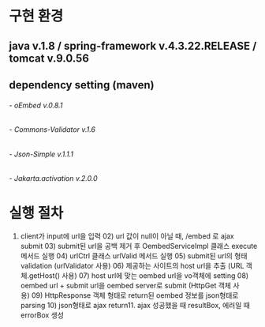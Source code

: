 # 구현 환경
## java v.1.8 / spring-framework v.4.3.22.RELEASE / tomcat v.9.0.56
## dependency setting (maven)
###### - oEmbed v.0.8.1
###### - Commons-Validator v.1.6
###### - Json-Simple v.1.1.1
###### - Jakarta.activation v.2.0.0

# 실행 절차 
01) client가 input에 url을 입력 02) url 값이 null이 아닐 때, /embed 로 ajax submit 03) submit된 url을 공백 제거 후 OembedServiceImpl 클래스 execute 메서드 실행 04) urlCtrl 클래스 urlValid 메서드 실행 05) submit된 url의 형태 validation (urlValidator 사용) 06) 제공하는 사이트의 host url을 추출 (URL 객체.getHost() 사용) 07) host url에 맞는 oembed url을 vo객체에 setting 08) oembed url + submit url을 oembed server로 submit (HttpGet 객체 사용) 09) HttpResponse 객체 형태로 return된 oembed 정보를 json형태로 parsing 10) json형태로 ajax return11. ajax 성공했을 때 resultBox, 에러일 때 errorBox 생성
